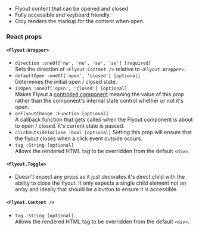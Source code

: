 * Flyout content that can be opened and closed
* Fully accessible and keyboard friendly.
* Only renders the markup for the content when open.

### React props

#### `<Flyout.Wrapper>`
* `direction :oneOf['nw', 'ne', 'sw', 'se'] [required]`  
Sets the direction of `<Flyout.Content />` relative to
`<Flyout.Wrapper>`.
* `defaultOpen :oneOf['open', 'closed'] [optional]`  
Determines the initial open / closed state.
* `isOpen :oneOf['open', 'closed'] [optional]`  
Makes Flyout a [controlled component](https://facebook.github.io/react/docs/forms.html#controlled-components)
meaning the value of this prop rather than the component's
internal state control whether or not it's open.
* `onFlyoutChange :Function [optional]`  
A callback function that gets called when the Flyout component is about to open / closed. it's current state is passed.
* `clickOutsideToClose :bool [optional]`
Setting this prop will ensure that the flyout closes when
a click event outside occurs.
* `tag :String [optional]`  
Allows the rendered HTML tag to be overridden from the default `<div>`.

#### `<Flyout.Toggle>`
* Doesn't expect any props as it just decorates it's direct child with the ability to close the flyout.
It only expects a single child element not an array and ideally that should be a button to ensure it is accessible.

#### `<Flyout.Content />`
* `tag :String [optional]`  
Allows the rendered HTML tag to be overridden from the default `<div>`.